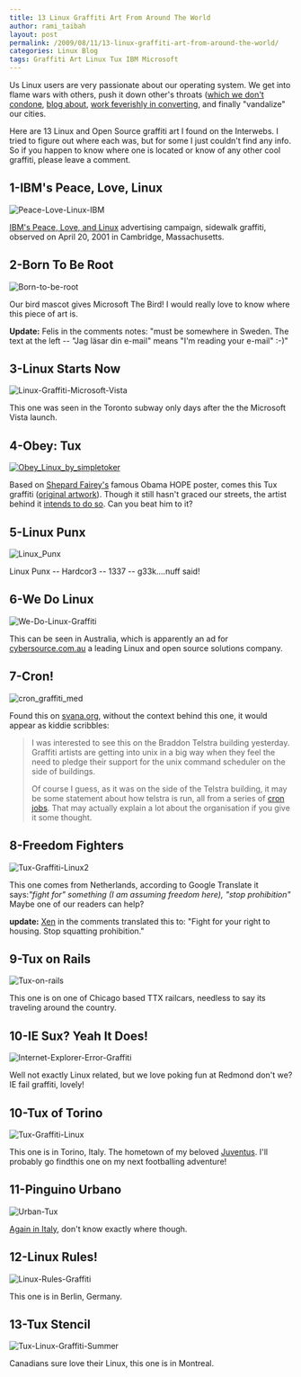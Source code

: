```yaml
---
title: 13 Linux Graffiti Art From Around The World
author: rami_taibah
layout: post
permalink: /2009/08/11/13-linux-graffiti-art-from-around-the-world/
categories: Linux Blog
tags: Graffiti Art Linux Tux IBM Microsoft 
---
```


Us Linux users are very passionate about our operating system. We get into flame wars with others, push it down other's throats ([which we don't condone]( /2008/11/help-spread-linux-without-preaching-it/), [blog about](/2008/05/02/30-blogs-every-open-source-enthusiast-should-keep-an-eye-on/), [work feverishly in converting](/2007/12/27/howto-convert-a-friend-to-linux/), and finally "vandalize" our cities.

Here are 13 Linux and Open Source graffiti art I found on the Interwebs. I tried to figure out where each was, but for some I just couldn't find any info. So if you happen to know where one is located or know of any other cool graffiti, please leave a comment.

## 1-IBM's Peace, Love, Linux

![Peace-Love-Linux-IBM](../../../../images/blog/Peace-Love-Linux-IBM.jpg)

[IBM's Peace, Love, and Linux](http://archives.cnn.com/2001/TECH/industry/04/19/ibm.guerilla.idg/index.html) advertising campaign, sidewalk graffiti, observed on April 20, 2001 in Cambridge, Massachusetts.

## 2-Born To Be Root

![Born-to-be-root](../../../images/blog/Born-to-be-root.jpg)

Our bird mascot gives Microsoft The Bird! I would really love to know where this piece of art is.

**Update:** Felis in the comments notes: "must be somewhere in Sweden. The text at the left -- "Jag läsar din e-mail"  means "I'm reading your e-mail"  :-)"

## 3-Linux Starts Now

![Linux-Graffiti-Microsoft-Vista](../../../images/blog/Linux-Graffiti-Microsoft-Vista1.jpg)

This one was seen in the Toronto subway only days after the the Microsoft Vista launch.

## 4-Obey: Tux

[![Obey_Linux_by_simpletoker](../../../images/blog/Obey_Linux_by_simpletoker.jpg)](http://192.168.1.33/blog2/wp-content/uploads/2009/08/Obey_Linux_by_simpletoker.jpg)

Based on [Shepard Fairey's](http://en.wikipedia.org/wiki/Shepard_Fairey) famous Obama HOPE poster, comes this Tux graffiti ([original artwork](http://simpletoker.deviantart.com/art/Obey-Linux-130855300)). Though it still hasn't graced our streets, the artist behind it [intends to do so](http://simpletoker.deviantart.com/art/Obey-Linux-130855300). Can you beat him to it?

## 5-Linux Punx

![Linux_Punx](../../../images/blog/Linux_Punx.jpg)

Linux Punx -- Hardcor3 -- 1337 -- g33k....nuff said!

## 6-We Do Linux

![We-Do-Linux-Graffiti](../../../images/blog/We-Do-Linux-Graffiti.jpg)

This can be seen in Australia,   which is apparently an ad for [cybersource.com.au](http://cybersource.com.au) a leading Linux and open source solutions company.

## 7-Cron!

![cron_graffiti_med](../../../images/blog/cron_graffiti_med-1024x768.jpg)

Found this on [svana.org](http://svana.org/sjh/diary/2007/05/21#2007-05-21_01), without the context behind this one, it would appear as kiddie scribbles:

> I was interested to see this on the Braddon Telstra building yesterday. Graffiti artists are getting into unix in a big way when they feel the need to pledge their support for the unix command scheduler on the side of buildings.
> 
> Of course I guess, as it was on the side of the Telstra building, it may be some statement about how telstra is run, all from a series of [cron jobs](http://en.wikipedia.org/wiki/Cron). That may actually explain a lot about the organisation if you give it some thought.
> 

## 8-Freedom Fighters

![Tux-Graffiti-Linux2](../../../images/blog/Tux-Graffiti-Linux2.jpg)

This one comes from Netherlands, according to Google Translate it says:_"fight for" something (I am assuming freedom here), "stop prohibition"_ Maybe one of our readers can help? 

**update:** [Xen](http://twitter.com/xen_yasai) in the comments translated this to: "Fight for your right to housing. Stop squatting prohibition."

## 9-Tux on Rails

![Tux-on-rails](../../../images/blog/Tux-on-rails.png)

This one is on one of Chicago based TTX railcars, needless to say its traveling around the country.

## 10-IE Sux? Yeah It Does!

![Internet-Explorer-Error-Graffiti](../../../images/blog/Internet-Explorer-Error-Graffiti.jpg)

Well not exactly Linux related, but we love poking fun at Redmond don't we? IE fail graffiti, lovely!

## 10-Tux of Torino

![Tux-Graffiti-Linux](../../../images/blog/Tux-Graffiti-Linux.jpg)

This one is in Torino, Italy. The hometown of my beloved [Juventus](http://en.wikipedia.org/wiki/Juventus_F.C.). I'll probably go findthis one on my next footballing adventure!

## 11-Pinguino Urbano

![Urban-Tux](../../../images/blog/Urban-Tux.png)

[Again in Italy](http://www.flickr.com/photos/natphilosophy/1053933081/), don't know exactly where though.

## 12-Linux Rules!

![Linux-Rules-Graffiti](../../../images/blog/Linux-Rules-Graffiti.jpg)

This one is in Berlin, Germany.

## 13-Tux Stencil

![Tux-Linux-Graffiti-Summer](../../../images/blog/Tux-Linux-Graffiti-Summer.jpg)

Canadians sure love their Linux, this one is in Montreal.
